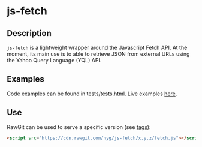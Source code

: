 # js-fetch
## Description

`js-fetch` is a lightweight wrapper around the Javascript Fetch API. At the moment, its main use is to able to retrieve JSON from external URLs using the Yahoo Query Language (YQL) API.

## Examples

Code examples can be found in tests/tests.html. Live examples [here](https://nyg.github.io/js-fetch/tests/tests.html).

## Use

RawGit can be used to serve a specific version (see [tags](https://github.com/nyg/js-fetch/tags)):

```html
<script src="https://cdn.rawgit.com/nyg/js-fetch/x.y.z/fetch.js"></script>
```
